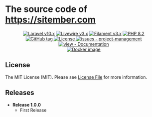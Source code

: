 # The source code of https://sitember.com

<p align="center">
    <a href="https://laravel.com"><img alt="Laravel v10.x" src="https://img.shields.io/badge/Laravel-v10.x-FF2D20?style=for-the-badge&logo=laravel"></a>
    <a href="https://laravel-livewire.com"><img alt="Livewire v3.x" src="https://img.shields.io/badge/Livewire-v3.x-FB70A9?style=for-the-badge"></a>
    <a href="https://filamentphp.com/"><img alt="Filament v3.x" src="https://img.shields.io/badge/Filament-v3.x-e9b228?style=for-the-badge"></a>
    <a href="https://php.net"><img alt="PHP 8.2" src="https://img.shields.io/badge/PHP-8.2-777BB4?style=for-the-badge&logo=php"></a>
    <br/>
    <a href="https://github.com/devaslanphp/project-management/releases/">
        <img src="https://img.shields.io/github/tag/devaslanphp/project-management?include_prereleases=&sort=semver&color=blue&style=for-the-badge" alt="GitHub tag">
    </a>
    <a href="#license">
        <img src="https://img.shields.io/badge/License-MIT-blue?style=for-the-badge" alt="License">
    </a>
    <a href="https://github.com/devaslanphp/project-management/issues">
        <img src="https://img.shields.io/github/issues/devaslanphp/project-management?style=for-the-badge" alt="issues - project-management">
    </a>
    <br/>
    <a href="https://devaslanphp.github.io/project-management" title="Go to project documentation">
        <img src="https://img.shields.io/badge/view-Documentation-blue?style=for-the-badge" alt="view - Documentation">
    </a>
    <br/>
    <a href="https://hub.docker.com/r/eloufirhatim/helper/tags" title="Docker image">
        <img src="https://img.shields.io/docker/v/eloufirhatim/helper?label=Docker&logo=docker&style=for-the-badge" alt="Docker image">
    </a>
</p>

## License

The MIT License (MIT). Please see [License File](LICENSE.md) for more information.

## Releases

- **Release 1.0.0**
  - First Release
